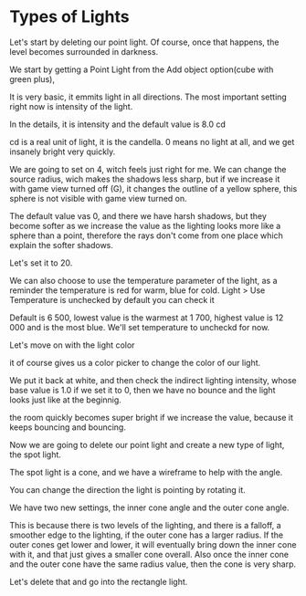 # Types of Lights

Let's start by deleting our point light.
Of course, once that happens, the level becomes surrounded in darkness.

We start by getting a Point Light from the Add object option(cube with green plus),

It is very basic, it emmits light in all directions.
The most important setting right now is intensity of the light.

In the details, it is intensity and the default value is 8.0 cd

cd is a real unit of light, it is the candella.
0 means no light at all, and we get insanely bright very quickly.

We are going to set on 4, witch feels just right for me.
We can change the source radius, wich makes the shadows less sharp, but if we increase it with game view turned off (G), it changes the outline of a yellow sphere, this sphere is not visible with game view turned on.

The default value vas 0, and there we have harsh shadows, but they become softer as we increase the value as the lighting looks more like a sphere than a point, therefore the rays don't come from one place which explain the softer shadows.

Let's set it to 20.

We can also choose to use the temperature parameter of the light, as a reminder the temperature is red for warm, blue for cold.
Light > Use Temperature is unchecked by default you can check it

Default is 6 500, lowest value is the warmest at 1 700, highest value is 12 000 and is the most blue.
We'll set temperature to uncheckd for now.

Let's move on with the light color

it of course gives us a color picker to change the color of our light.

We put it back at white, and then check the indirect lighting intensity, whose base value is 1.0
if we set it to 0, then we have no bounce and the light looks just like at the beginnig.

the room quickly becomes super bright if we increase the value, because it keeps bouncing and bouncing.

Now we are going to delete our point light and create a new type of light, the spot light.

The spot light is a cone, and we have a wireframe to help with the angle.

You can change the direction the light is pointing by rotating it.

We have two new settings, the inner cone angle and the outer cone angle.

This is because there is two levels of the lighting, and there is a falloff, a smoother edge to the lighting, if the outer cone has a larger radius.
If the outer cones get lower and lower, it will eventually bring down the inner cone with it, and that just gives a smaller cone overall. Also once the inner cone and the outer cone have the same radius value, then the cone is very sharp.

Let's delete that and go into the rectangle light.
